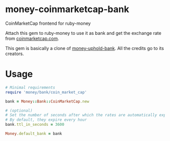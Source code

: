money-coinmarketcap-bank
========================
CoinMarketCap frontend for ruby-money

Attach this gem to ruby-money to use it as bank and get the exchange rate from [coinmarketcap.com](http://coinmarketcap.com/).

This gem is basically a clone of [money-uphold-bank](https://github.com/subvisual/money-uphold-bank).
All the credits go to its creators.

# Usage

```rb
# Minimal requirements
require 'money/bank/coin_market_cap'

bank = Money::Bank::CoinMarketCap.new

# (optional)
# Set the number of seconds after which the rates are automatically expired.
# By default, they expire every hour
bank.ttl_in_seconds = 3600

Money.default_bank = bank
```
